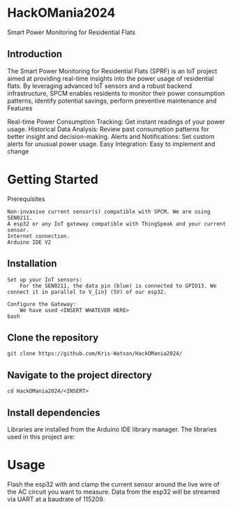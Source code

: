 # HackOMania2024

Smart Power Monitoring for Residential Flats

## Introduction

The Smart Power Monitoring for Residential Flats (SPRF) is an IoT project aimed at providing real-time insights into the power usage of residential flats. By leveraging advanced IoT sensors and a robust backend infrastructure, SPCM enables residents to monitor their power consumption patterns, identify potential savings, perform preventive maintenance and 
Features

Real-time Power Consumption Tracking: Get instant readings of your power usage.
Historical Data Analysis: Review past consumption patterns for better insight and decision-making.
Alerts and Notifications: Set custom alerts for unusual power usage.
Easy Integration: Easy to implement and change

# Getting Started
Prerequisites

    Non-invasive current sensor(s) compatible with SPCM. We are using SEN0211.
    A esp32 or any IoT gateway compatible with ThingSpeak and your current sensor.
    Internet connection.
    Arduino IDE V2

## Installation

    Set up your IoT sensors:
        For the SEN0211, the data pin (blue) is connected to GPIO13. We connect it in parallel to V_{in} (5V) of our esp32. 

    Configure the Gateway:
        We have used <INSERT WHATEVER HERE>
    bash

## Clone the repository
    git clone https://github.com/Kris-Watson/HackOMania2024/

## Navigate to the project directory
    cd HackOMania2024/<INSERT>

## Install dependencies
Libraries are installed from the Arduino IDE library manager. The libraries used in this project are:
        

# Usage
Flash the esp32 with <INSERT FILE NAME> and clamp the current sensor around the live wire of the AC circuit you want to measure. Data from the esp32 will be streamed via UART at a baudrate of 115209.
